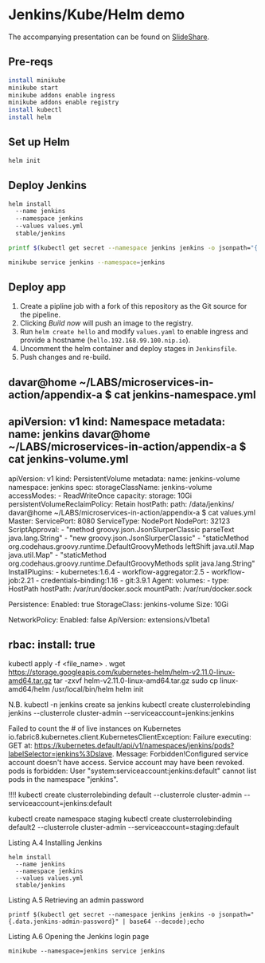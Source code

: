 # Jenkins/Kube/Helm demo

The accompanying presentation can be found on [SlideShare](https://www.slideshare.net/davidcurrie/continuous-delivery-to-kubernetes-with-jenkins-and-helm).

## Pre-reqs

```bash
install minikube
minikube start
minikube addons enable ingress
minikube addons enable registry
install kubectl
install helm
```

## Set up Helm

```bash
helm init 
```

## Deploy Jenkins

```bash
helm install
  --name jenkins
  --namespace jenkins
  --values values.yml
  stable/jenkins

printf $(kubectl get secret --namespace jenkins jenkins -o jsonpath="{.data.jenkins-admin-password}" | base64 --decode);echo

minikube service jenkins --namespace=jenkins
```

## Deploy app

1. Create a pipline job with a fork of this repository as the Git source for the pipeline.
2. Clicking *Build now* will push an image to the registry.
3. Run `helm create hello` and modify `values.yaml` to enable ingress and provide a hostname (`hello.192.168.99.100.nip.io`).
4. Uncomment the helm container and deploy stages in `Jenkinsfile`.
5. Push changes and re-build.


davar@home ~/LABS/microservices-in-action/appendix-a $ cat jenkins-namespace.yml 
---
apiVersion: v1
kind: Namespace
metadata:
  name: jenkins
davar@home ~/LABS/microservices-in-action/appendix-a $ cat jenkins-volume.yml 
---
apiVersion: v1
kind: PersistentVolume
metadata:
  name: jenkins-volume
  namespace: jenkins
spec:
  storageClassName: jenkins-volume
  accessModes:
    - ReadWriteOnce
  capacity:
    storage: 10Gi
  persistentVolumeReclaimPolicy: Retain
  hostPath:
    path: /data/jenkins/
davar@home ~/LABS/microservices-in-action/appendix-a $ cat values.yml 
Master:
  ServicePort: 8080
  ServiceType: NodePort
  NodePort: 32123
  ScriptApproval:
    - "method groovy.json.JsonSlurperClassic parseText java.lang.String"
    - "new groovy.json.JsonSlurperClassic"
    - "staticMethod org.codehaus.groovy.runtime.DefaultGroovyMethods leftShift java.util.Map java.util.Map"
    - "staticMethod org.codehaus.groovy.runtime.DefaultGroovyMethods split java.lang.String"
  InstallPlugins:
    - kubernetes:1.6.4
    - workflow-aggregator:2.5
    - workflow-job:2.21
    - credentials-binding:1.16
    - git:3.9.1
Agent:
  volumes:
    - type: HostPath
      hostPath: /var/run/docker.sock
      mountPath: /var/run/docker.sock

Persistence:
  Enabled: true
  StorageClass: jenkins-volume
  Size: 10Gi

NetworkPolicy:
  Enabled: false
  ApiVersion: extensions/v1beta1

rbac:
  install: true
------------------------------------
kubectl apply -f <file_name> .
wget https://storage.googleapis.com/kubernetes-helm/helm-v2.11.0-linux-amd64.tar.gz
tar -zxvf helm-v2.11.0-linux-amd64.tar.gz 
sudo cp  linux-amd64/helm /usr/local/bin/helm
helm init

N.B. 
kubectl -n jenkins create sa jenkins
kubectl create clusterrolebinding jenkins --clusterrole cluster-admin --serviceaccount=jenkins:jenkins

Failed to count the # of live instances on Kubernetes
io.fabric8.kubernetes.client.KubernetesClientException: Failure executing: GET at: https://kubernetes.default/api/v1/namespaces/jenkins/pods?labelSelector=jenkins%3Dslave. Message: Forbidden!Configured service account doesn't have access. Service account may have been revoked. pods is forbidden: User "system:serviceaccount:jenkins:default" cannot list pods in the namespace "jenkins".

!!!! kubectl create clusterrolebinding default --clusterrole cluster-admin --serviceaccount=jenkins:default

kubectl create namespace staging
kubectl create clusterrolebinding default2 --clusterrole cluster-admin --serviceaccount=staging:default


Listing A.4 Installing Jenkins

```
helm install
  --name jenkins
  --namespace jenkins
  --values values.yml
  stable/jenkins
```

Listing A.5 Retrieving an admin password

```
printf $(kubectl get secret --namespace jenkins jenkins -o jsonpath="{.data.jenkins-admin-password}" | base64 --decode);echo
```

Listing A.6 Opening the Jenkins login page

```
minikube --namespace=jenkins service jenkins
```

